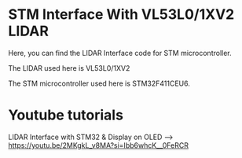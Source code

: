 # STM Interface With VL53L0/1XV2 LIDAR
Here, you can find the LIDAR Interface code for STM microcontroller. 

The LIDAR used here is VL53L0/1XV2

The STM microcontroller used here is STM32F411CEU6.

# Youtube tutorials
LIDAR Interface with STM32 & Display on OLED --> https://youtu.be/2MKgkL_v8MA?si=Ibb6whcK__0FeRCR
